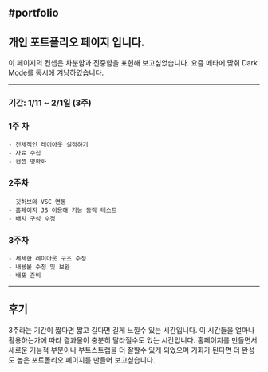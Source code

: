 #portfolio
---
## 개인 포트폴리오 페이지 입니다.
이 페이지의 컨셉은 차분함과 진중함을 표현해 보고싶었습니다.
요즘 메타에 맞춰 Dark Mode를 동시에 겨냥하였습니다.

---

### 기간: 1/11 ~ 2/1일 (3주)

### 1주 차
    - 전체적인 레이아웃 설정하기
    - 자료 수집
    - 컨셉 명확화

### 2주차
    - 깃허브와 VSC 연동
    - 홈페이지 JS 이용해 기능 동작 테스트
    - 배치 구성 수정

### 3주차
    - 세세한 레이아웃 구조 수정
    - 내용물 수정 및 보완
    - 배포 준비

---

## 후기
3주라는 기간이 짧다면 짧고 길다면 길게 느낄수 있는 시간입니다.
이 시간들을 얼마나 활용하는가에 따라 결과물이 충분히 달라질수도 있는 시간입니다.
홈페이지를 만들면서 새로운 기능적 부분이나 부트스트랩을 더 잘할수 있게 되었으며
기회가 된다면 더 완성도 높은 포트폴리오 페이지를 만들어 보고싶습니다.
